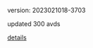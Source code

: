 version: 2023021018-3703

updated 300 avds

[details](https://github.com/0x74f917491bfa7ebfa379/ali_avd_db/blob/master/change_log/2023/02/10/18/3703.txt)